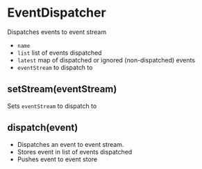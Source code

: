 # EventDispatcher

Dispatches events to event stream

- `name`
- `list` list of events dispatched
- `latest` map of dispatched or ignored (non-dispatched) events
- `eventStream` to dispatch to

## setStream(eventStream)

Sets `eventStream` to dispatch to

## dispatch(event)

- Dispatches an event to event stream.
- Stores event in list of events dispatched
- Pushes event to event store
